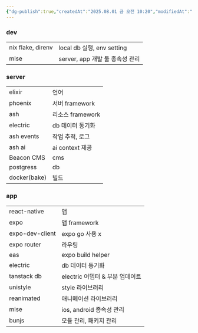 ```yaml
---
{"dg-publish":true,"createdAt":"2025.08.01 금 오전 10:20","modifiedAt":"2025.08.01 금 오전 10:51","permalink":"/Dev/app, server stack/","dgPassFrontmatter":true}
---
```



### dev

|                   |                          |
| ----------------- | ------------------------ |
| nix flake, direnv | local db 실행, env setting |
| mise              | server, app 개발 툴 종속성 관리  |

### server

|              |               |
| ------------ | ------------- |
| elixir       | 언어            |
| phoenix      | 서버 framework  |
| ash          | 리소스 framework |
| electric     | db 데이터 동기화    |
| ash events   | 작업 추적, 로그     |
| ash ai       | ai context 제공 |
| Beacon CMS   | cms           |
| postgress    | db            |
| docker(bake) | 빌드            |

### app

|                 |                        |
| --------------- | ---------------------- |
| react-native    | 앱                      |
| expo            | 앱 framework            |
| expo-dev-client | expo go 사용 x           |
| expo router     | 라우팅                    |
| eas             | expo build helper      |
| electric        | db 데이터 동기화             |
| tanstack db     | electric 어뎁터 & 부분 업데이트 |
| unistyle        | style 라이브러리            |
| reanimated      | 애니메이션 라이브러리            |
| mise            | ios, android 종속성 관리    |
| bunjs           | 모듈 관리, 패키지 관리          |
